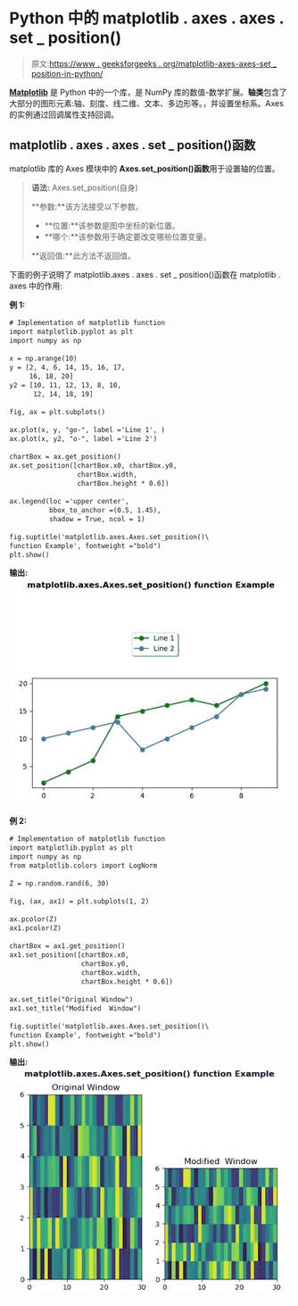 # Python 中的 matplotlib . axes . axes . set _ position()

> 原文:[https://www . geeksforgeeks . org/matplotlib-axes-axes-set _ position-in-python/](https://www.geeksforgeeks.org/matplotlib-axes-axes-set_position-in-python/)

**[Matplotlib](https://www.geeksforgeeks.org/python-introduction-matplotlib/)** 是 Python 中的一个库，是 NumPy 库的数值-数学扩展。**轴类**包含了大部分的图形元素:轴、刻度、线二维、文本、多边形等。，并设置坐标系。Axes 的实例通过回调属性支持回调。

## matplotlib . axes . axes . set _ position()函数

matplotlib 库的 Axes 模块中的 **Axes.set_position()函数**用于设置轴的位置。

> **语法:** Axes.set_position(自身)
> 
> **参数:**该方法接受以下参数。
> 
> *   **位置:**该参数是图中坐标的新位置。
> *   **哪个:**该参数用于确定要改变哪些位置变量。
> 
> **返回值:**此方法不返回值。

下面的例子说明了 matplotlib.axes . axes . set _ position()函数在 matplotlib . axes 中的作用:

**例 1:**

```
# Implementation of matplotlib function
import matplotlib.pyplot as plt
import numpy as np

x = np.arange(10)
y = [2, 4, 6, 14, 15, 16, 17,
     16, 18, 20]
y2 = [10, 11, 12, 13, 8, 10, 
      12, 14, 18, 19]

fig, ax = plt.subplots()

ax.plot(x, y, "go-", label ='Line 1', )
ax.plot(x, y2, "o-", label ='Line 2')

chartBox = ax.get_position()
ax.set_position([chartBox.x0, chartBox.y0,
                 chartBox.width,
                 chartBox.height * 0.6])

ax.legend(loc ='upper center',
          bbox_to_anchor =(0.5, 1.45),
          shadow = True, ncol = 1)

fig.suptitle('matplotlib.axes.Axes.set_position()\
function Example', fontweight ="bold")
plt.show()
```

**输出:**
![](img/38fb81af975f55113b77872752fd2aac.png)

**例 2:**

```
# Implementation of matplotlib function
import matplotlib.pyplot as plt
import numpy as np
from matplotlib.colors import LogNorm

Z = np.random.rand(6, 30)

fig, (ax, ax1) = plt.subplots(1, 2)

ax.pcolor(Z)
ax1.pcolor(Z)

chartBox = ax1.get_position()
ax1.set_position([chartBox.x0, 
                  chartBox.y0,
                  chartBox.width,
                  chartBox.height * 0.6])

ax.set_title("Original Window")
ax1.set_title("Modified  Window")

fig.suptitle('matplotlib.axes.Axes.set_position()\
function Example', fontweight ="bold")
plt.show()
```

**输出:**
![](img/31ca29f2933e93bd5f705299967a1293.png)